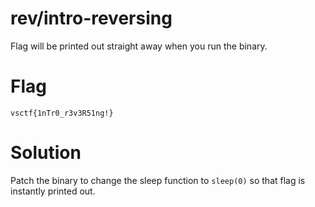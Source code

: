 # rev/intro-reversing
Flag will be printed out straight away when you run the binary.

# Flag
```
vsctf{1nTr0_r3v3R51ng!}
```

# Solution
Patch the binary to change the sleep function to `sleep(0)` so that flag is instantly printed out.